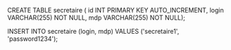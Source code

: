 CREATE TABLE secretaire ( id INT PRIMARY KEY AUTO_INCREMENT, login VARCHAR(255) NOT NULL, mdp VARCHAR(255) NOT NULL);

INSERT INTO secretaire (login, mdp) VALUES ('secretaire1', 'password1234');
